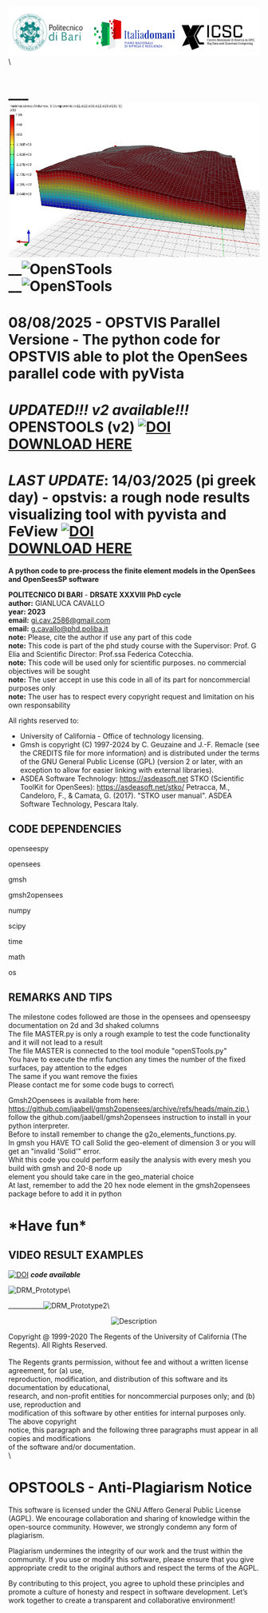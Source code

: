 

![logo](logo.png)\




___![OpenSTools](InitialStaticAnalysis.png)\
__![OpenSTools](animation.gif)\
__![OpenSTools](animation%20(2).gif)
==========
08/08/2025 - OPSTVIS Parallel Versione - The python code for OPSTVIS able to plot the OpenSees parallel code with pyVista
==========
***UPDATED!!! v2 available!!!***
OPENSTOOLS (v2)
[![DOI](https://zenodo.org/badge/DOI/10.5281/zenodo.14056127.svg)](https://doi.org/10.5281/zenodo.14056127) \
[DOWNLOAD HERE](https://doi.org/10.5281/zenodo.14056127)
==========
***LAST UPDATE***:
14/03/2025 (pi greek day) - opstvis: a rough node results visualizing tool with pyvista and FeView [![DOI](https://zenodo.org/badge/DOI/10.5281/zenodo.15025232.svg)](https://doi.org/10.5281/zenodo.15025232)
\
[DOWNLOAD HERE](https://zenodo.org/records/15025232)
==========

**A python code to pre-process the finite element models in the OpenSees and OpenSeesSP software**

**POLITECNICO DI BARI** - **DRSATE XXXVIII PhD cycle**\
**author:** GIANLUCA CAVALLO\
**year: 2023**\
**email:** gi.cav.2586@gmail.com\
**email:** g.cavallo@phd.poliba.it\
**note:** Please, cite the author if use any part of this code\
**note:** This code is part of the phd study course with the Supervisor: Prof. G Elia and Scientific Director: Prof.ssa Federica Cotecchia.\
**note:** This code will be used only for scientific purposes. no commercial objectives will be sought\
**note:** The user accept in use this code in all of its part for noncommercial purposes only\
**note:** The user has to respect every copyright request and limitation on his own responsability

All rights reserved to:
- University of California - Office of technology licensing.
- Gmsh is copyright (C) 1997-2024 by C. Geuzaine and J.-F. Remacle (see the CREDITS file for more information) and is distributed under the terms of the GNU General Public License (GPL) (version 2 
  or later, with an exception to allow for easier linking with external libraries). 
- ASDEA Software Technology: https://asdeasoft.net 
STKO (Scientific ToolKit for OpenSees): https://asdeasoft.net/stko/ 
Petracca, M., Candeloro, F., & Camata, G. (2017). "STKO user manual". ASDEA Software Technology, Pescara Italy.

CODE DEPENDENCIES
-----------------

openseespy  

opensees 

gmsh 

gmsh2opensees 

numpy 

scipy 

time 

math 

os


REMARKS AND TIPS
----------------

The milestone codes followed are those in the opensees and openseespy documentation on 2d and 3d shaked columns\
The file MASTER.py is only a rough example to test the code functionality and it will not lead to a result\
The file MASTER is connected to the tool module "openSTools.py"\
You have to execute the mfix function any times the number of the fixed surfaces, pay attention to the edges\
The same if you want remove the fixies\
Please contact me for some code bugs to correct\

Gmsh2Opensees is available from  here: https://github.com/jaabell/gmsh2opensees/archive/refs/heads/main.zip,\
follow the github.com/jaabell/gmsh2opensees instruction to install in your python interpreter.\
Before to install remember to change the g2o_elements_functions.py.\
In gmsh you HAVE TO call Solid the geo-element of dimension 3 or you will get an "invalid 'Solid'" error.\
Whit this code you could perform easily the analysis with every mesh you build with gmsh and 20-8 node up \
element you should take care in the geo_material choice\
At last, remember to add the 20 hex node element in the gmsh2opensees package before to add it in python

\***Have fun***
=============================




VIDEO RESULT EXAMPLES
---------------------
[![DOI](https://zenodo.org/badge/DOI/10.5281/zenodo.14174620.svg)](https://doi.org/10.5281/zenodo.14174620) ***code available***


![DRM_Prototype](GIF_pendio.gif)\

___________![DRM_Prototype2](2DPrototype.gif)\

<div align="center">
<img src="output.gif" alt="Description" width="800" height="600" />
</div>


Copyright @ 1999-2020 The Regents of the University of California (The Regents). All Rights Reserved.\
\
The Regents grants permission, without fee and without a written license agreement, for (a) use, \
reproduction, modification, and distribution of this software and its documentation by educational, \
research, and non-profit entities for noncommercial purposes only; and (b) use, reproduction and \
modification of this software by other entities for internal purposes only. The above copyright \
notice, this paragraph and the following three paragraphs must appear in all copies and modifications \
of the software and/or documentation.\
\

OPSTOOLS - Anti-Plagiarism Notice
==================================
This software is licensed under the GNU Affero General Public License (AGPL). We encourage collaboration and sharing of knowledge within the open-source community. However, we strongly condemn any form of plagiarism.

Plagiarism undermines the integrity of our work and the trust within the community. If you use or modify this software, please ensure that you give appropriate credit to the original authors and respect the terms of the AGPL.

By contributing to this project, you agree to uphold these principles and promote a culture of honesty and respect in software development. Let’s work together to create a transparent and collaborative environment!


